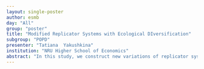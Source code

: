 ```yaml
---
layout: single-poster
author: esmb
day: "All"
group: "poster"
title: "Modified Replicator Systems with Ecological DIversification"
subgroup: "POPD"
presenter: "Tatiana  Yakushkina"
institution: "NRU Higher School of Economics"
abstract: "In this study, we construct new variations of replicator systems, which include experimentally observed properties of living systems. First, we analyze a quasispecies system with niche diversification and mutator effect.  We examine the case with different fitness landscapes in the first and second habitats and migration flow between them.  It is shown that such systems have rich phase structure, governed by the transition and mutation rates. Second,  we focus on such modifications of classical models of microbiological evolution that include explicit specification on nutrition type. For the cases with one and multiple common nutrients, the evolutionary dynamics of the population is discussed."
---
```

